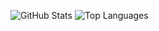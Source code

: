 
![GitHub Stats](https://github-readme-stats.vercel.app/api?username=JNajera&show_icons=true&&line_height=40&include_all_commits=true&count_private=true)
![Top Languages]([https://github-readme-stats.vercel.app/api/top-langs/?username=JNajera&count_private=true&show_icons=true&exclude_repo=furatto,effective_datatables,ghost-on-dokku,lovefield,elementor,medium-button,dokku-toolbelt](https://github-readme-stats.vercel.app/api/top-langs/?username=JNajera&count_private=true&show_icons=true&hide_progress=true&exclude_repo=furatto,effective_datatables,ghost-on-dokku,lovefield,elementor,medium-button,dokku-toolbelt))
